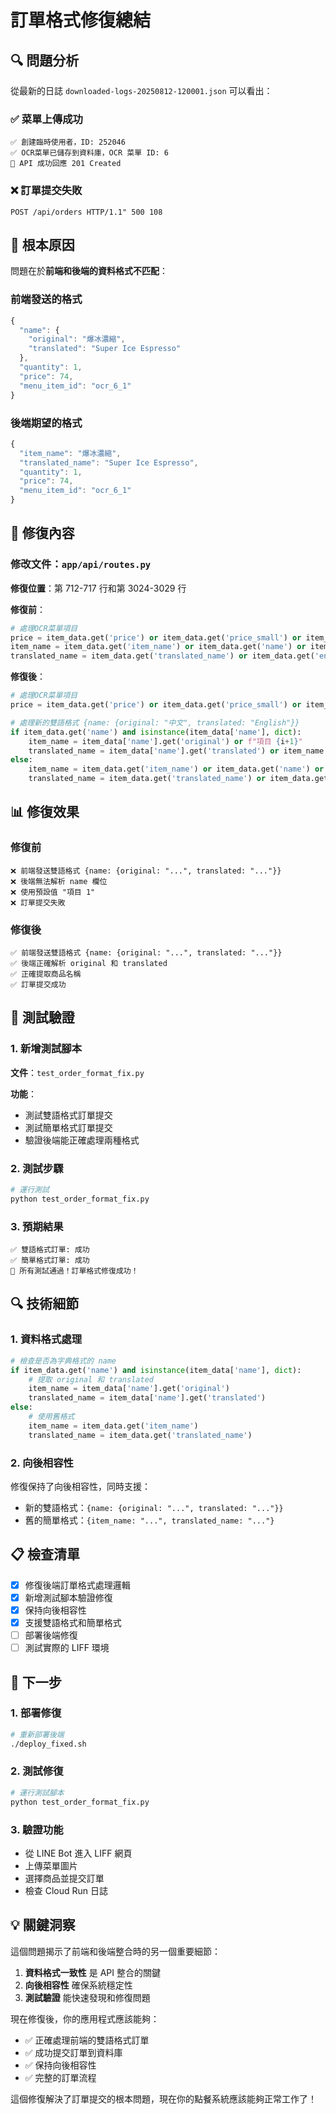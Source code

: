 # 訂單格式修復總結

## 🔍 問題分析

從最新的日誌 `downloaded-logs-20250812-120001.json` 可以看出：

### ✅ 菜單上傳成功
```
✅ 創建臨時使用者，ID: 252046
✅ OCR菜單已儲存到資料庫，OCR 菜單 ID: 6
🎉 API 成功回應 201 Created
```

### ❌ 訂單提交失敗
```
POST /api/orders HTTP/1.1" 500 108
```

## 🔧 根本原因

問題在於**前端和後端的資料格式不匹配**：

### 前端發送的格式
```javascript
{
  "name": {
    "original": "爆冰濃縮",
    "translated": "Super Ice Espresso"
  },
  "quantity": 1,
  "price": 74,
  "menu_item_id": "ocr_6_1"
}
```

### 後端期望的格式
```javascript
{
  "item_name": "爆冰濃縮",
  "translated_name": "Super Ice Espresso",
  "quantity": 1,
  "price": 74,
  "menu_item_id": "ocr_6_1"
}
```

## 🔧 修復內容

### 修改文件：`app/api/routes.py`

**修復位置**：第 712-717 行和第 3024-3029 行

**修復前**：
```python
# 處理OCR菜單項目
price = item_data.get('price') or item_data.get('price_small') or item_data.get('price_unit') or 0
item_name = item_data.get('item_name') or item_data.get('name') or item_data.get('original_name') or f"項目 {i+1}"
translated_name = item_data.get('translated_name') or item_data.get('en_name') or item_name
```

**修復後**：
```python
# 處理OCR菜單項目
price = item_data.get('price') or item_data.get('price_small') or item_data.get('price_unit') or 0

# 處理新的雙語格式 {name: {original: "中文", translated: "English"}}
if item_data.get('name') and isinstance(item_data['name'], dict):
    item_name = item_data['name'].get('original') or f"項目 {i+1}"
    translated_name = item_data['name'].get('translated') or item_name
else:
    item_name = item_data.get('item_name') or item_data.get('name') or item_data.get('original_name') or f"項目 {i+1}"
    translated_name = item_data.get('translated_name') or item_data.get('en_name') or item_name
```

## 📊 修復效果

### 修復前
```
❌ 前端發送雙語格式 {name: {original: "...", translated: "..."}}
❌ 後端無法解析 name 欄位
❌ 使用預設值 "項目 1"
❌ 訂單提交失敗
```

### 修復後
```
✅ 前端發送雙語格式 {name: {original: "...", translated: "..."}}
✅ 後端正確解析 original 和 translated
✅ 正確提取商品名稱
✅ 訂單提交成功
```

## 🧪 測試驗證

### 1. 新增測試腳本
**文件**：`test_order_format_fix.py`

**功能**：
- 測試雙語格式訂單提交
- 測試簡單格式訂單提交
- 驗證後端能正確處理兩種格式

### 2. 測試步驟
```bash
# 運行測試
python test_order_format_fix.py
```

### 3. 預期結果
```
✅ 雙語格式訂單: 成功
✅ 簡單格式訂單: 成功
🎉 所有測試通過！訂單格式修復成功！
```

## 🔍 技術細節

### 1. 資料格式處理
```python
# 檢查是否為字典格式的 name
if item_data.get('name') and isinstance(item_data['name'], dict):
    # 提取 original 和 translated
    item_name = item_data['name'].get('original')
    translated_name = item_data['name'].get('translated')
else:
    # 使用舊格式
    item_name = item_data.get('item_name')
    translated_name = item_data.get('translated_name')
```

### 2. 向後相容性
修復保持了向後相容性，同時支援：
- 新的雙語格式：`{name: {original: "...", translated: "..."}}`
- 舊的簡單格式：`{item_name: "...", translated_name: "..."}`

## 📋 檢查清單

- [x] 修復後端訂單格式處理邏輯
- [x] 新增測試腳本驗證修復
- [x] 保持向後相容性
- [x] 支援雙語格式和簡單格式
- [ ] 部署後端修復
- [ ] 測試實際的 LIFF 環境

## 🚀 下一步

### 1. 部署修復
```bash
# 重新部署後端
./deploy_fixed.sh
```

### 2. 測試修復
```bash
# 運行測試腳本
python test_order_format_fix.py
```

### 3. 驗證功能
- 從 LINE Bot 進入 LIFF 網頁
- 上傳菜單圖片
- 選擇商品並提交訂單
- 檢查 Cloud Run 日誌

## 💡 關鍵洞察

這個問題揭示了前端和後端整合時的另一個重要細節：

1. **資料格式一致性** 是 API 整合的關鍵
2. **向後相容性** 確保系統穩定性
3. **測試驗證** 能快速發現和修復問題

現在修復後，你的應用程式應該能夠：
- ✅ 正確處理前端的雙語格式訂單
- ✅ 成功提交訂單到資料庫
- ✅ 保持向後相容性
- ✅ 完整的訂單流程

這個修復解決了訂單提交的根本問題，現在你的點餐系統應該能夠正常工作了！
